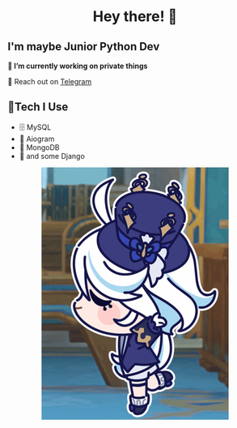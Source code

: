<h1 align="center">Hey there! 👋</h1>

<h2>I'm maybe Junior Python Dev</h2>

<p><b>
🔭 I’m currently working on private things
</b></p>

<p>
    💬 Reach out on <a href="https://t.me/HehPospast">Telegram</a>
</p>
<!--
- 🌱 I’m currently learning ****-->


<h2>🔧Tech I Use</h2>

- 🗄 MySQL
- 🦅 Aiogram
- 📂 MongoDB
- 📲 and some Django

<div id="footer" align="center">
    <img src="https://github.com/HehPospast/HehPospast/blob/main/static/furina-dance.gif" alt = "">
</div>